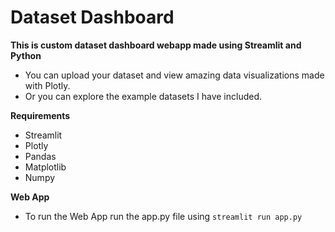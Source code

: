 # Dataset Dashboard
__This is custom dataset dashboard webapp made using Streamlit and Python__
- You can upload your dataset and view amazing data visualizations made with Plotly.
- Or you can explore the example datasets I have included.

__Requirements__
- Streamlit
- Plotly
- Pandas
- Matplotlib
- Numpy

__Web App__
- To run the Web App run the app.py file using
`streamlit run app.py`